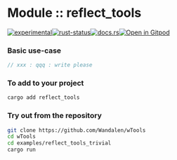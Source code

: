 # Module :: reflect_tools

<!--{ generate.module_header{} }-->
<!--{ generate.module_header.start() }-->
 [![experimental](https://raster.shields.io/static/v1?label=&message=experimental&color=orange)](https://github.com/emersion/stability-badges#experimental)[![rust-status](https://github.com/Wandalen/wTools/actions/workflows/module_reflect_tools_push.yml/badge.svg)](https://github.com/Wandalen/wTools/actions/workflows/module_reflect_tools_push.yml)[![docs.rs](https://img.shields.io/docsrs/reflect_tools?color=e3e8f0&logo=docs.rs)](https://docs.rs/reflect_tools)[![Open in Gitpod](https://raster.shields.io/static/v1?label=try&message=online&color=eee&logo=gitpod&logoColor=eee)](https://gitpod.io/#RUN_PATH=.,SAMPLE_FILE=sample%2Frust%2Freflect_tools_trivial%2Fsrc%2Fmain.rs,RUN_POSTFIX=--example%20reflect_tools_trivial/https://github.com/Wandalen/wTools)
<!--{ generate.module_header.end }-->

### Basic use-case

<!-- {{# generate.module{} #}} -->

```rust
// xxx : qqq : write please
```

### To add to your project

```sh
cargo add reflect_tools
```

### Try out from the repository

```sh
git clone https://github.com/Wandalen/wTools
cd wTools
cd examples/reflect_tools_trivial
cargo run
```

